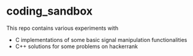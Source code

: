 # coding_sandbox
This repo contains various experiments with 
* C implementations of some basic signal manipulation functionalities
* C++ solutions for some problems on hackerrank
